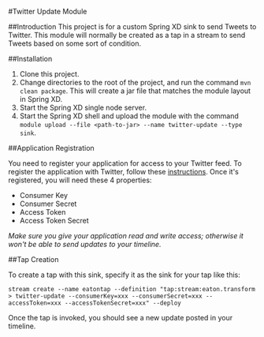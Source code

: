 #Twitter Update Module

##Introduction
This project is for a custom Spring XD sink to send Tweets to Twitter.  This module will normally be created as a tap in a stream to send Tweets based on some sort of condition.

##Installation

1. Clone this project.
2. Change directories to the root of the project, and run the command `mvn clean package`.  This will create a jar file that matches the module layout in Spring XD.
3. Start the Spring XD single node server.
4. Start the Spring XD shell and upload the module with the command `module upload --file <path-to-jar> --name twitter-update --type sink`.

##Application Registration

You need to register your application for access to your Twitter feed.  To register the application with Twitter, follow these [instructions](http://spring.io/guides/gs/register-twitter-app/).  Once it's registered, you will need these 4 properties:

* Consumer Key
* Consumer Secret
* Access Token
* Access Token Secret

*Make sure you give your application read and write access; otherwise it won't be able to send updates to your timeline.*

##Tap Creation

To create a tap with this sink, specify it as the sink for your tap like this:

`stream create --name eatontap --definition "tap:stream:eaton.transform > twitter-update --consumerKey=xxx --consumerSecret=xxx --accessToken=xxx --accessTokenSecret=xxx" --deploy`

Once the tap is invoked, you should see a new update posted in your timeline.
